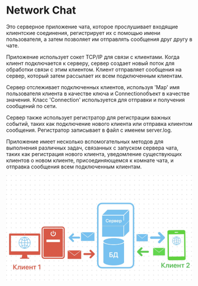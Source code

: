 # Network Chat

Это серверное приложение чата, которое прослушивает входящие клиентские соединения,
регистрирует их с помощью имени пользователя, а затем позволяет им отправлять сообщения друг другу в чате.

Приложение использует сокет TCP/IP для связи с клиентами.
Когда клиент подключается к серверу, сервер создает новый поток для обработки связи с этим клиентом.
Клиент отправляет сообщения на сервер, который затем рассылает их всем подключенным клиентам.

Сервер отслеживает подключенных клиентов,
используя 'Map' имя пользователя клиента в качестве ключа и Connectionобъект в качестве значения.
Класс 'Connection' используется для отправки и получения сообщений по сети.

Сервер также использует регистратор для регистрации важных событий,
таких как подключение нового клиента или отправка клиентом сообщения.
Регистратор записывает в файл с именем server.log.

Приложение имеет несколько вспомогательных методов для выполнения различных задач,
связанных с запуском сервера чата, таких как регистрация нового клиента,
уведомление существующих клиентов о новом клиенте,
присоединяющемся к комнате чата, и отправка сообщения всем подключенным клиентам.

![Схема](Client-Server.jpg)
